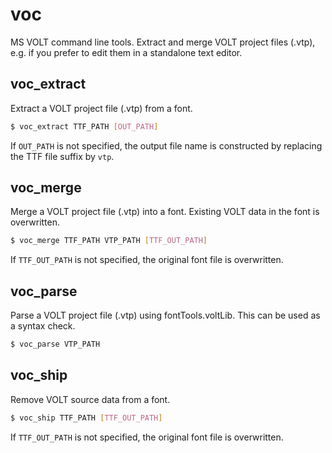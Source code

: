 # voc

MS VOLT command line tools. Extract and merge VOLT project files (.vtp), e.g. if you prefer to edit them in a standalone text editor.


## voc_extract

Extract a VOLT project file (.vtp) from a font.

```bash
$ voc_extract TTF_PATH [OUT_PATH]
```

If `OUT_PATH` is not specified, the output file name is constructed by replacing the TTF file suffix by `vtp`.


## voc_merge

Merge a VOLT project file (.vtp) into a font. Existing VOLT data in the font is overwritten.

```bash
$ voc_merge TTF_PATH VTP_PATH [TTF_OUT_PATH]
```

If `TTF_OUT_PATH` is not specified, the original font file is overwritten.

## voc_parse

Parse a VOLT project file (.vtp) using fontTools.voltLib. This can be used as a syntax check.

```bash
$ voc_parse VTP_PATH
```

## voc_ship

Remove VOLT source data from a font.

```bash
$ voc_ship TTF_PATH [TTF_OUT_PATH]
```

If `TTF_OUT_PATH` is not specified, the original font file is overwritten.
